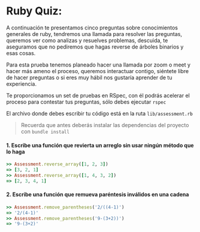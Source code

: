 # Ruby Quiz:

A continuación te presentamos cinco preguntas sobre conocimientos generales de ruby, tendremos una llamada para resolver las preguntas, queremos ver como analizas y resuelves problemas, descuida, te aseguramos que no pediremos que hagas reverse de árboles binarios y esas cosas.

Para esta prueba tenemos planeado hacer una llamada por zoom o meet y hacer más ameno el proceso, queremos interactuar contigo, siéntete libre de hacer preguntas o si eres muy hábil nos gustaría aprender de tu experiencia.

Te proporcionamos un set de pruebas en RSpec, con él podrás acelerar el proceso para contestar tus preguntas, sólo debes ejecutar `rspec`

El archivo donde debes escribir tu código está en la ruta `lib/assessment.rb`

> Recuerda que antes deberás instalar las dependencias del proyecto con `bundle install`

#### 1. Escribe una función que revierta un arreglo sin usar ningún método que lo haga

```ruby
>> Assessment.reverse_array([1, 2, 3])
=> [3, 2, 1]
>> Assessment.reverse_array([1, 4, 3, 2])
=> [2, 3, 4, 1]
```

#### 2. Escribe una función que remueva paréntesis inválidos en una cadena

```ruby
>> Assessment.remove_parentheses('2/((4-1)')
=> '2/(4-1)'
>> Assessment.remove_parentheses('9-(3+2))')
=> '9-(3+2)'
```
